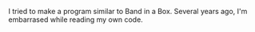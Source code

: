I tried to make a program similar to Band in a Box. 
Several years ago, I'm embarrased while reading my own code.
